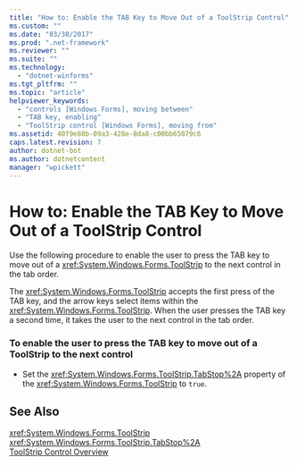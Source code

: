 ```yaml
---
title: "How to: Enable the TAB Key to Move Out of a ToolStrip Control"
ms.custom: ""
ms.date: "03/30/2017"
ms.prod: ".net-framework"
ms.reviewer: ""
ms.suite: ""
ms.technology: 
  - "dotnet-winforms"
ms.tgt_pltfrm: ""
ms.topic: "article"
helpviewer_keywords: 
  - "controls [Windows Forms], moving between"
  - "TAB key, enabling"
  - "ToolStrip control [Windows Forms], moving from"
ms.assetid: 40f9e88b-09a3-428e-8da8-c00bb65079c6
caps.latest.revision: 7
author: dotnet-bot
ms.author: dotnetcontent
manager: "wpickett"
---
```

# How to: Enable the TAB Key to Move Out of a ToolStrip Control
Use the following procedure to enable the user to press the TAB key to move out of a <xref:System.Windows.Forms.ToolStrip> to the next control in the tab order.  
  
 The <xref:System.Windows.Forms.ToolStrip> accepts the first press of the TAB key, and the arrow keys select items within the <xref:System.Windows.Forms.ToolStrip>. When the user presses the TAB key a second time, it takes the user to the next control in the tab order.  
  
### To enable the user to press the TAB key to move out of a ToolStrip to the next control  
  
-   Set the <xref:System.Windows.Forms.ToolStrip.TabStop%2A> property of the <xref:System.Windows.Forms.ToolStrip> to `true`.  
  
## See Also  
 <xref:System.Windows.Forms.ToolStrip>   
 <xref:System.Windows.Forms.ToolStrip.TabStop%2A>   
 [ToolStrip Control Overview](../../../../docs/framework/winforms/controls/toolstrip-control-overview-windows-forms.md)
